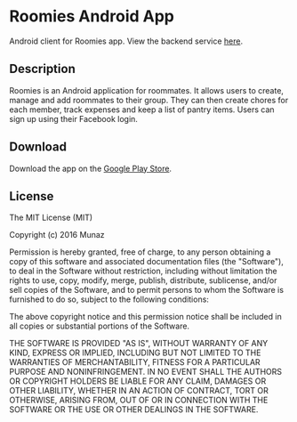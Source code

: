 # Roomies Android App
Android client for Roomies app. 
View the backend service [here](https://github.com/MunazR/Roomies-Backend).

## Description
Roomies is an Android application for roommates. It allows users to create, manage and add roommates to their group. They can then create chores for each member, track expenses and keep a list of pantry items. Users can sign up using their Facebook login.

## Download
Download the app on the [Google Play Store](https://play.google.com/store/apps/details?id=com.munaz.roomies).

## License
The MIT License (MIT)

Copyright (c) 2016 Munaz

Permission is hereby granted, free of charge, to any person obtaining a copy
of this software and associated documentation files (the "Software"), to deal
in the Software without restriction, including without limitation the rights
to use, copy, modify, merge, publish, distribute, sublicense, and/or sell
copies of the Software, and to permit persons to whom the Software is
furnished to do so, subject to the following conditions:

The above copyright notice and this permission notice shall be included in all
copies or substantial portions of the Software.

THE SOFTWARE IS PROVIDED "AS IS", WITHOUT WARRANTY OF ANY KIND, EXPRESS OR
IMPLIED, INCLUDING BUT NOT LIMITED TO THE WARRANTIES OF MERCHANTABILITY,
FITNESS FOR A PARTICULAR PURPOSE AND NONINFRINGEMENT. IN NO EVENT SHALL THE
AUTHORS OR COPYRIGHT HOLDERS BE LIABLE FOR ANY CLAIM, DAMAGES OR OTHER
LIABILITY, WHETHER IN AN ACTION OF CONTRACT, TORT OR OTHERWISE, ARISING FROM,
OUT OF OR IN CONNECTION WITH THE SOFTWARE OR THE USE OR OTHER DEALINGS IN THE
SOFTWARE.
